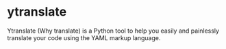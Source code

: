# ytranslate
Ytranslate (Why translate) is a Python tool to help you easily and painlessly translate your code using the YAML markup language.
